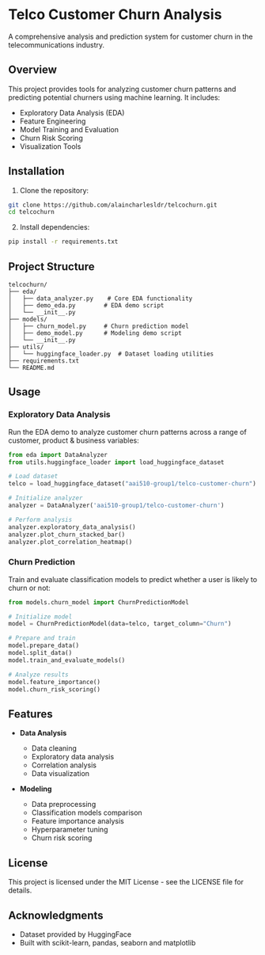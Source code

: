 # Telco Customer Churn Analysis

A comprehensive analysis and prediction system for customer churn in the telecommunications industry.

## Overview

This project provides tools for analyzing customer churn patterns and predicting potential churners using machine learning. It includes:

- Exploratory Data Analysis (EDA)
- Feature Engineering
- Model Training and Evaluation
- Churn Risk Scoring
- Visualization Tools

## Installation

1. Clone the repository:
```bash
git clone https://github.com/alaincharlesldr/telcochurn.git
cd telcochurn
```

2. Install dependencies:
```bash
pip install -r requirements.txt
```

## Project Structure

```
telcochurn/
├── eda/
│   ├── data_analyzer.py    # Core EDA functionality
│   ├── demo_eda.py        # EDA demo script
│   └── __init__.py
├── models/
│   ├── churn_model.py     # Churn prediction model
│   ├── demo_model.py      # Modeling demo script
│   └── __init__.py
├── utils/
│   └── huggingface_loader.py  # Dataset loading utilities
├── requirements.txt
└── README.md
```

## Usage

### Exploratory Data Analysis

Run the EDA demo to analyze customer churn patterns across a range of customer, product & business variables:

```python
from eda import DataAnalyzer
from utils.huggingface_loader import load_huggingface_dataset

# Load dataset
telco = load_huggingface_dataset("aai510-group1/telco-customer-churn")

# Initialize analyzer
analyzer = DataAnalyzer('aai510-group1/telco-customer-churn')

# Perform analysis
analyzer.exploratory_data_analysis()
analyzer.plot_churn_stacked_bar()
analyzer.plot_correlation_heatmap()
```

### Churn Prediction

Train and evaluate classification models to predict whether a user is likely to churn or not:

```python
from models.churn_model import ChurnPredictionModel

# Initialize model
model = ChurnPredictionModel(data=telco, target_column="Churn")

# Prepare and train
model.prepare_data()
model.split_data()
model.train_and_evaluate_models()

# Analyze results
model.feature_importance()
model.churn_risk_scoring()
```

## Features

- **Data Analysis**
  - Data cleaning
  - Exploratory data analysis
  - Correlation analysis
  - Data visualization

- **Modeling**
  - Data preprocessing
  - Classification models comparison
  - Feature importance analysis
  - Hyperparameter tuning
  - Churn risk scoring

## License

This project is licensed under the MIT License - see the LICENSE file for details.

## Acknowledgments

- Dataset provided by HuggingFace
- Built with scikit-learn, pandas, seaborn and matplotlib
